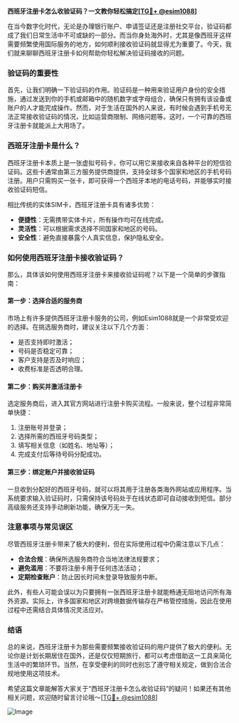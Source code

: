 **西班牙注册卡怎么收验证码？一文教你轻松搞定[[TG💪+ @esim1088](https://t.me/s/esim1088)]**

在当今数字化时代，无论是办理银行账户、申请签证还是注册社交平台，验证码都成了我们日常生活中不可或缺的一部分。而当你身处海外时，尤其是像西班牙这样需要频繁使用国际服务的地方，如何顺利接收验证码就显得尤为重要了。今天，我们就来聊聊西班牙注册卡如何帮助你轻松解决验证码接收的问题。

### 验证码的重要性

首先，让我们明确一下验证码的作用。验证码是一种用来验证用户身份的安全措施，通过发送到你的手机或邮箱中的随机数字或字母组合，确保只有拥有该设备或账户的人才能完成操作。然而，对于生活在国外的人来说，有时候会遇到手机号无法正常接收验证码的情况，比如运营商限制、网络问题等。这时，一个可靠的西班牙注册卡就能派上大用场了。

### 西班牙注册卡是什么？

西班牙注册卡本质上是一张虚拟号码卡，你可以用它来接收来自各种平台的短信验证码。这些卡通常由第三方服务提供商提供，支持全球多个国家和地区的手机号码注册。用户只需购买一张卡，即可获得一个西班牙本地的电话号码，并能够实时接收验证码短信。

相比传统的实体SIM卡，西班牙注册卡具有诸多优势：
- **便捷性**：无需携带实体卡片，所有操作均可在线完成。
- **灵活性**：可以根据需求选择不同国家和地区的号码。
- **安全性**：避免直接暴露个人真实信息，保护隐私安全。

### 如何使用西班牙注册卡接收验证码？

那么，具体该如何使用西班牙注册卡来接收验证码呢？以下是一个简单的步骤指南：

#### 第一步：选择合适的服务商
市场上有许多提供西班牙注册卡服务的公司，例如Esim1088就是一个非常受欢迎的选择。在挑选服务商时，建议关注以下几个方面：
- 是否支持即时激活；
- 号码是否稳定可靠；
- 客户支持是否及时响应；
- 收费标准是否透明合理。

#### 第二步：购买并激活注册卡
选定服务商后，进入其官方网站进行注册卡购买流程。一般来说，整个过程非常简单快捷：
1. 注册账号并登录；
2. 选择所需的西班牙号码类型；
3. 填写相关信息（如姓名、地址等）；
4. 完成支付后等待号码分配成功。

#### 第三步：绑定账户并接收验证码
一旦收到分配好的西班牙号码，就可以将其用于注册各类海外网站或应用程序。当系统要求输入验证码时，只需保持该号码处于在线状态即可自动接收到短信。部分高级服务还支持手动刷新功能，确保万无一失。

### 注意事项与常见误区

尽管西班牙注册卡带来了极大的便利，但在实际使用过程中仍需注意以下几点：
- **合法合规**：确保所选服务商符合当地法律法规要求；
- **避免滥用**：不要将注册卡用于任何违法活动；
- **定期检查账户**：防止因长时间未登录导致服务中断。

此外，有些人可能会误以为只要拥有一张西班牙注册卡就能畅通无阻地访问所有海外资源。实际上，许多国家和地区对跨境数据传输存在严格管控措施，因此在使用过程中还需结合具体情况灵活应对。

### 结语

总的来说，西班牙注册卡为那些需要频繁接收验证码的用户提供了极大的便利。无论你是计划长期居住在国外，还是仅仅短期旅行，都可以考虑借助这一工具来简化生活中的繁琐环节。当然，在享受便利的同时也别忘了遵守相关规定，做到合法合规地使用这项技术。

希望这篇文章能解答大家关于“西班牙注册卡怎么收验证码”的疑问！如果还有其他相关问题，欢迎随时留言讨论哦～[[TG💪+ @esim1088](https://t.me/s/esim1088)] 

![Image](https://i.postimg.cc/4NQfJmqS/Snipaste-2025-05-13-00-14-12.png)